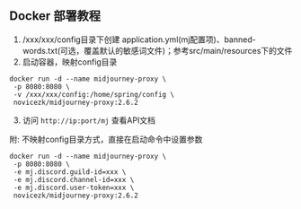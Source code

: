 ## Docker 部署教程

1. /xxx/xxx/config目录下创建 application.yml(mj配置项)、banned-words.txt(可选，覆盖默认的敏感词文件)；参考src/main/resources下的文件
2. 启动容器，映射config目录
```shell
docker run -d --name midjourney-proxy \
 -p 8080:8080 \
 -v /xxx/xxx/config:/home/spring/config \
 novicezk/midjourney-proxy:2.6.2
```
3. 访问 `http://ip:port/mj` 查看API文档

附: 不映射config目录方式，直接在启动命令中设置参数
```shell
docker run -d --name midjourney-proxy \
 -p 8080:8080 \
 -e mj.discord.guild-id=xxx \
 -e mj.discord.channel-id=xxx \
 -e mj.discord.user-token=xxx \
 novicezk/midjourney-proxy:2.6.2
```
